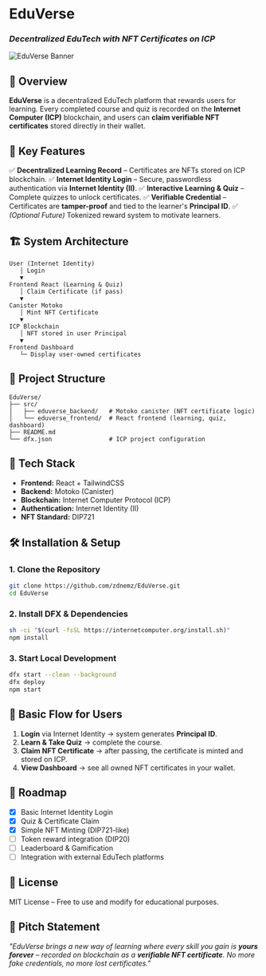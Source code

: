# **EduVerse**

### *Decentralized EduTech with NFT Certificates on ICP*

![EduVerse Banner](https://dummyimage.com/1200x200/002658/ffffff\&text=EduVerse+-+Decentralized+EduTech)

## 📌 **Overview**

**EduVerse** is a decentralized EduTech platform that rewards users for learning. Every completed course and quiz is recorded on the **Internet Computer (ICP)** blockchain, and users can **claim verifiable NFT certificates** stored directly in their wallet.

## 🚀 **Key Features**

✅ **Decentralized Learning Record** – Certificates are NFTs stored on ICP blockchain.
✅ **Internet Identity Login** – Secure, passwordless authentication via **Internet Identity (II)**.
✅ **Interactive Learning & Quiz** – Complete quizzes to unlock certificates.
✅ **Verifiable Credential** – Certificates are **tamper-proof** and tied to the learner's **Principal ID**.
✅ *(Optional Future)* Tokenized reward system to motivate learners.

## 🏗 **System Architecture**

```
User (Internet Identity)
   │ Login
   ▼
Frontend React (Learning & Quiz)
   │ Claim Certificate (if pass)
   ▼
Canister Motoko
   │ Mint NFT Certificate
   ▼
ICP Blockchain
   │ NFT stored in user Principal
   ▼
Frontend Dashboard
   └─ Display user-owned certificates
```

## 📂 **Project Structure**

```
EduVerse/
├── src/
│   ├── eduverse_backend/   # Motoko canister (NFT certificate logic)
│   └── eduverse_frontend/  # React frontend (learning, quiz, dashboard)
├── README.md
└── dfx.json                # ICP project configuration
```

## 🔧 **Tech Stack**

* **Frontend:** React + TailwindCSS
* **Backend:** Motoko (Canister)
* **Blockchain:** Internet Computer Protocol (ICP)
* **Authentication:** Internet Identity (II)
* **NFT Standard:** DIP721

## 🛠 **Installation & Setup**

### 1. **Clone the Repository**

```bash
git clone https://github.com/zdnemz/EduVerse.git
cd EduVerse
```

### 2. **Install DFX & Dependencies**

```bash
sh -ci "$(curl -fsSL https://internetcomputer.org/install.sh)"
npm install
```

### 3. **Start Local Development**

```bash
dfx start --clean --background
dfx deploy
npm start
```

## 📝 **Basic Flow for Users**

1. **Login** via Internet Identity → system generates **Principal ID**.
2. **Learn & Take Quiz** → complete the course.
3. **Claim NFT Certificate** → after passing, the certificate is minted and stored on ICP.
4. **View Dashboard** → see all owned NFT certificates in your wallet.

## 📌 **Roadmap**

* [x] Basic Internet Identity Login
* [x] Quiz & Certificate Claim
* [x] Simple NFT Minting (DIP721-like)
* [ ] Token reward integration (DIP20)
* [ ] Leaderboard & Gamification
* [ ] Integration with external EduTech platforms

## 📄 **License**

MIT License – Free to use and modify for educational purposes.

## 🎤 **Pitch Statement**

*"EduVerse brings a new way of learning where every skill you gain is **yours forever** – recorded on blockchain as a **verifiable NFT certificate**. No more fake credentials, no more lost certificates."*
